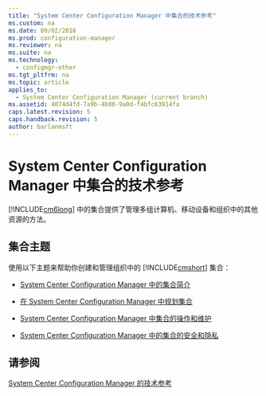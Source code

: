 ```yaml
---
title: "System Center Configuration Manager 中集合的技术参考"
ms.custom: na
ms.date: 09/02/2016
ms.prod: configuration-manager
ms.reviewer: na
ms.suite: na
ms.technology: 
  - configmgr-other
ms.tgt_pltfrm: na
ms.topic: article
applies_to: 
  - System Center Configuration Manager (current branch)
ms.assetid: 4074d4fd-7a9b-4b80-9a0d-f4bfc63914fa
caps.latest.revision: 5
caps.handback.revision: 5
author: barlanmsft
---
```

# System Center Configuration Manager 中集合的技术参考
[!INCLUDE[cm6long](../LocTest/includes/cm6long_md.md)] 中的集合提供了管理多组计算机、移动设备和组织中的其他资源的方法。  
  
## 集合主题  
 使用以下主题来帮助你创建和管理组织中的 [!INCLUDE[cmshort](../LocTest/includes/cmshort_md.md)] 集合：  
  
-   [System Center Configuration Manager 中的集合简介](../LocTest/Introduction-to-collections-in-System-Center-Configuration-Manager.md)  
  
-   [在 System Center Configuration Manager 中规划集合](../LocTest/Planning-for-collections-in-System-Center-Configuration-Manager.md)  
  
-   [System Center Configuration Manager 中集合的操作和维护](../LocTest/Operations-and-maintenance-for-collections-in-System-Center-Configuration-Manager.md)  
  
-   [System Center Configuration Manager 中的集合的安全和隐私](../LocTest/Security-and-privacy-for-collections-in-System-Center-Configuration-Manager.md)  
  
## 请参阅  
 [System Center Configuration Manager 的技术参考](../LocTest/Technical-reference-for-System-Center-Configuration-Manager.md)